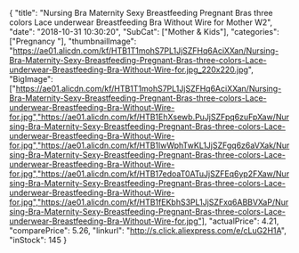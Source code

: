 {
	"title": "Nursing Bra Maternity Sexy Breastfeeding Pregnant Bras three colors Lace underwear Breastfeeding Bra Without Wire for Mother W2",
	"date": "2018-10-31 10:30:20",
	"SubCat": ["Mother & Kids"],
	"categories": ["Pregnancy "],
	"thumbnailImage": "https://ae01.alicdn.com/kf/HTB1T1mohS7PL1JjSZFHq6AciXXan/Nursing-Bra-Maternity-Sexy-Breastfeeding-Pregnant-Bras-three-colors-Lace-underwear-Breastfeeding-Bra-Without-Wire-for.jpg_220x220.jpg",
	"BigImage": ["https://ae01.alicdn.com/kf/HTB1T1mohS7PL1JjSZFHq6AciXXan/Nursing-Bra-Maternity-Sexy-Breastfeeding-Pregnant-Bras-three-colors-Lace-underwear-Breastfeeding-Bra-Without-Wire-for.jpg","https://ae01.alicdn.com/kf/HTB1EhXsewb.PuJjSZFpq6zuFpXaw/Nursing-Bra-Maternity-Sexy-Breastfeeding-Pregnant-Bras-three-colors-Lace-underwear-Breastfeeding-Bra-Without-Wire-for.jpg","https://ae01.alicdn.com/kf/HTB1lwWphTwKL1JjSZFgq6z6aVXak/Nursing-Bra-Maternity-Sexy-Breastfeeding-Pregnant-Bras-three-colors-Lace-underwear-Breastfeeding-Bra-Without-Wire-for.jpg","https://ae01.alicdn.com/kf/HTB17edoaT0ATuJjSZFEq6yp2FXaw/Nursing-Bra-Maternity-Sexy-Breastfeeding-Pregnant-Bras-three-colors-Lace-underwear-Breastfeeding-Bra-Without-Wire-for.jpg","https://ae01.alicdn.com/kf/HTB1fEKbhS3PL1JjSZFxq6ABBVXaP/Nursing-Bra-Maternity-Sexy-Breastfeeding-Pregnant-Bras-three-colors-Lace-underwear-Breastfeeding-Bra-Without-Wire-for.jpg"],
	"actualPrice": 4.21,
	"comparePrice": 5.26,
	"linkurl": "http://s.click.aliexpress.com/e/cLuG2H1A",
	"inStock": 145
}
